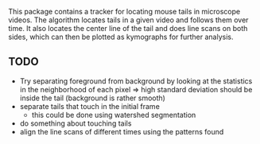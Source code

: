 This package contains a tracker for locating mouse tails in microscope videos.
The algorithm locates tails in a given video and follows them over time.
It also locates the center line of the tail and does line scans on both sides,
which can then be plotted as kymographs for further analysis.


TODO
----
* Try separating foreground from background by looking at the statistics in the
    neighborhood of each pixel
    => high standard deviation should be inside the tail (background is rather smooth)
* separate tails that touch in the initial frame
    - this could be done using watershed segmentation
* do something about touching tails
* align the line scans of different times using the patterns found
